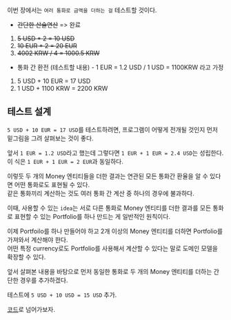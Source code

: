 이번 장에서는 `여러 통화로 금액을 더하는 걸` 테스트할 것이다. 

- ~~간단한 산술연산~~ => 완료
1. ~~5 USD * 2 = 10 USD~~ 
2. ~~10 EUR * 2 = 20 EUR~~
3. ~~4002 KRW / 4 = 1000.5 KRW~~

- 통화 간 환전 (테스트할 내용) - 1 EUR = 1.2 USD / 1 USD = 1100KRW 라고 가정

1. 5 USD + 10 EUR = 17 USD
2. 1 USD + 1100 KRW = 2200 KRW


## 테스트 설계 

`5 USD + 10 EUR = 17 USD`를 테스트하려면, 프로그램이 어떻게 전개될 것인지 먼저 밑그림을 그려 살펴보는 것이 좋다. 

앞서 `1 EUR = 1.2 USD`라고 했는데 그렇다면 `1 EUR + 1 EUR = 2.4 USD`는 성립한다.  
이 식은 `1 EUR + 1 EUR = 2 EUR`과 동일하다.

이렇듯 두 개의 Money 엔티티들을 더한 결과는 연관된 모든 통화간 환율을 알 수 있다면 어떤 통화로도 표현될 수 있다.  
같은 통화끼리 계산하는 것도 여러 통화 간 계산 중 하나의 경우에 불과하다.

이때, 사용할 수 있는 `idea`는 서로 다른 통화로 Money 엔티티를 더한 결과를 모든 통화로 표현할 수 있는 Portfolio를 하나 만드는 게 일반적인 원칙이다. 

이제 Portfoilo를 하나 만들어야 하고 2개 이상의 Money 엔티티를 더하면 Portfolio를 가져와서 계산해야 한다.  
어떤 특정 currency로도 Portfolio를 사용해서 계산할 수 있다는 말로 도메인 모델을 확장할 수 있다. 

앞서 살펴본 내용을 바탕으로 먼저 동일한 통화로 두 개의 Money 엔티티를 더하는 간단한 경우를 추가하겠다. 

테스트에 `5 USD + 10 USD = 15 USD` 추가.

[코드](./test_money.py)로 넘어가보자.
